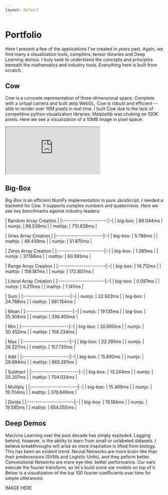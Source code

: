 ```yaml
---
layout: default
---
```


# Portfolio

Here I present a few of the applications I've created in years past. Again,
we find many a visualization tools, compilers, tensor libraries and Deep Learning demos. I truly seek to understand the concepts and principles beneath the mathematics and industry tools. Everything here is built from scratch.

## Cow

Cow is a concrete representation of three-dimensional space. Complete with a virtual camera and built atop WebGL, Cow is robust and efficient -- able to render over 10M pixels in real time. I built Cow due to the lack of competitive python visualization libraries: Matplotlib was choking on 100K pixels. Here we see a visualization of a 10MB image in pixel space:

<iframe src="https://bb-labs.github.io/monet/"></iframe>

## Big-Box

Big-Box is an efficient NumPy implementation in pure JavaScript. I needed a backend for Cow. It supports complex numbers and quaternions. Here we see key benchmarks against industry leaders:


| Random Array Creation |
|:----------------------|:-|
| big-box:              | 89.044ms |
| numjs:                | 98.539ms |
| mathjs:               | 710.838ms |

| Ones Array Creation    |
|:-----------------------|:-|
| big-box:               | 5.786ms |
| mathjs:                | 49.439ms |
| numjs:                 | 51.870ms |

| Zeros Array Creation   |
|:-----------------------|:-|
| big-box:               | 1.285ms |
| numjs:                 | 37.166ms |
| mathjs:                | 60.393ms |

| Range Array Creation   |
|:-----------------------|:-|
| big-box:               | 14.712ms |
| mathjs:                | 159.187ms |
| numjs:                 | 172.807ms |

| Literal Array Creation |
|:-----------------------|:-|
| big-box:               | 0.087ms |
| numjs:                 | 0.215ms |
| mathjs:                | 1.141ms |

| Sum                    |
|:-----------------------|:-|
| numjs:                 | 22.922ms |
| big-box:               | 24.788ms |
| mathjs:                | 661.154ms |

| Mean                  |
|:-----------------------|:-|
| numjs:                 | 19.135ms |
| big-box:               | 25.306ms |
| mathjs:                | 336.405ms |

| Min                    |
|:-----------------------|:-|
| big-box:               | 20.660ms |
| numjs:                 | 30.452ms |
| mathjs:                | 158.234ms |

| Max                    |
|:-----------------------|:-|
| big-box:               | 22.281ms |
| numjs:                 | 26.227ms |
| mathjs:                | 157.730ms |

| Add                    |
|:-----------------------|:-|
| big-box:               | 15.892ms |
| numjs:                 | 29.694ms |
| mathjs:                | 665.261ms |

| Subtract               |
|:-----------------------|:-|
| big-box:               | 13.244ms |
| numjs:                 | 20.207ms |
| mathjs:                | 704.024ms |

| Multiply               |
|:-----------------------|:-|
| big-box:               | 15.469ms |
| numjs:                 | 19.704ms |
| mathjs:                | 370.649ms |

| Divide                 |
|:-----------------------|:-|
| big-box:               | 15.184ms |
| numjs:                 | 19.585ms |
| mathjs:                | 654.055ms |



## Deep Demos

Machine Learning over the past decade has simply exploded. Lagging behind, however, is the ability to learn from small or unlabeled datasets. I believe breakthroughs will arise as more inspiration is lifted from biology. This has been an evident trend. Neural Networks are more brain-like than their predecessors (SVMs and Logistic Units), and they peform better. Convolutional Networks are more eye-like: better performance. Our ears execute the fourier transform, so let's build some ear models on top of it. Below is a visualization of the top 100 fourier coefficients over time for simple utterances:

IMAGE HERE
